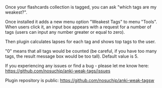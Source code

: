 Once your flashcards collection is tagged, you can ask "which tags are my weakest?".

Once installed it adds a new menu option "Weakest Tags" to menu "Tools". When users click it, an input box appears with a request for a number of tags (users can input any number greater or equal to zero).

Then plugin calculates lapses for each tag and shows top tags to the user.

"0" means that all tags would be counted (be careful, if you have too many tags, the result message box would be too tall). Default value is 5.

If you experiencing any issues or find a bug - please let me know here: https://github.com/nosuchip/anki-weak-tags/issues

Plugin repository is public: https://github.com/nosuchip/anki-weak-tagsw